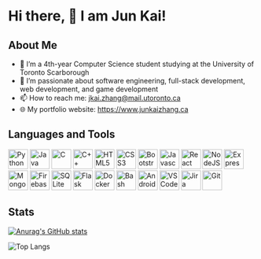 # Hi there, 👋 I am Jun Kai!

## About Me
- 🏫 I’m a 4th-year Computer Science student studying at the University of Toronto Scarborough
- 🌱 I’m passionate about software engineering, full-stack development, web development, and game development
- 📫 How to reach me: jkai.zhang@mail.utoronto.ca
- 🌐 My portfolio website: https://www.junkaizhang.ca

## Languages and Tools
<div>
  <img alt="Python" width="40" height="40" src="https://cdn.jsdelivr.net/gh/devicons/devicon@latest/icons/python/python-original-wordmark.svg" />
  <img alt="Java" width="40" height="40" src="https://cdn.jsdelivr.net/gh/devicons/devicon@latest/icons/java/java-original.svg" />
  <img alt="C" width="40" height="40" src="https://cdn.jsdelivr.net/gh/devicons/devicon@latest/icons/c/c-original.svg" />
  <img alt="C++" width="40" height="40" src="https://cdn.jsdelivr.net/gh/devicons/devicon@latest/icons/cplusplus/cplusplus-original.svg" />
  <img alt="HTML5" width="40" height="40" src="https://cdn.jsdelivr.net/gh/devicons/devicon@latest/icons/html5/html5-original.svg" />
  <img alt="CSS3" width="40" height="40" src="https://cdn.jsdelivr.net/gh/devicons/devicon@latest/icons/css3/css3-original.svg" />
  <img alt="Bootstrap" width="40" height="40" src="https://cdn.jsdelivr.net/gh/devicons/devicon@latest/icons/bootstrap/bootstrap-original.svg" />
  <img alt="Javascript" width="40" height="40" src="https://cdn.jsdelivr.net/gh/devicons/devicon@latest/icons/javascript/javascript-original.svg" />
  <img alt="React" width="40" height="40" src="https://cdn.jsdelivr.net/gh/devicons/devicon@latest/icons/react/react-original.svg" />
  <img alt="NodeJS" width="40" height="40" src="https://cdn.jsdelivr.net/gh/devicons/devicon@latest/icons/nodejs/nodejs-original.svg" />
  <img alt="Express" width="40" height="40" src="https://cdn.jsdelivr.net/gh/devicons/devicon@latest/icons/express/express-original.svg" />
  <img alt="MongoDB" width="40" height="40" src="https://cdn.jsdelivr.net/gh/devicons/devicon@latest/icons/mongodb/mongodb-original.svg" />
  <img alt="Firebase" width="40" height="40" src="https://cdn.jsdelivr.net/gh/devicons/devicon@latest/icons/firebase/firebase-original.svg" />
  <img alt="SQLite" width="40" height="40" src="https://cdn.jsdelivr.net/gh/devicons/devicon@latest/icons/sqlite/sqlite-original.svg" />
  <img alt="Flask" width="40" height="40" src="https://cdn.jsdelivr.net/gh/devicons/devicon@latest/icons/flask/flask-original.svg" />
  <img alt="Docker" width="40" height="40" src="https://cdn.jsdelivr.net/gh/devicons/devicon@latest/icons/docker/docker-original.svg" />
  <img alt="Bash" width="40" height="40" src="https://cdn.jsdelivr.net/gh/devicons/devicon@latest/icons/bash/bash-original.svg" />
  <img alt="AndroidStudio" width="40" height="40" src="https://cdn.jsdelivr.net/gh/devicons/devicon@latest/icons/androidstudio/androidstudio-original.svg" />
  <img alt="VSCode" width="40" height="40" src="https://cdn.jsdelivr.net/gh/devicons/devicon@latest/icons/vscode/vscode-original.svg" />
  <img alt="Jira" width="40" height="40" src="https://cdn.jsdelivr.net/gh/devicons/devicon@latest/icons/jira/jira-original.svg" />
  <img alt="Git" width=width="40" height="40" src="https://cdn.jsdelivr.net/gh/devicons/devicon@latest/icons/git/git-original.svg" />
</div>

## Stats
[![Anurag's GitHub stats](https://github-readme-stats.vercel.app/api?username=junkaizhang8)](https://github.com/anuraghazra/github-readme-stats)

![Top Langs](https://github-readme-stats.vercel.app/api/top-langs/?username=junkaizhang8&layout=compact)
